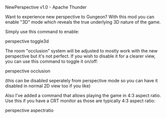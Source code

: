 NewPerspective v1.0 - Apache Thunder

Want to experience new perspective to Gungeon? With this mod you can enable "3D" mode which reveals the true underlying 3D nature of the game.

Simply use this command to enable:

perspective toggle3d

The room "occlusion" system will be adjusted to mostly work with the new perspective but it's not perfect. 
If you wish to disable it for a clearer view, you can use this command to toggle it on/off:

perspective occlusion

(this can be disabled seperately from perspective mode so you can have it disabled in normal 2D view too if you like)

Also I've added a command that allows playing the game in 4:3 aspect ratio. Use this if you have a CRT monitor as those are typically 4:3 aspect ratio:

perspective aspectratio